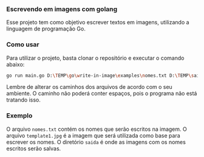 ### Escrevendo em imagens com golang

Esse projeto tem como objetivo escrever textos em imagens, utilizando a linguagem de programação Go.

### Como usar

Para utilizar o projeto, basta clonar o repositório e executar o comando abaixo:

```bash
go run main.go D:\TEMP\go\write-in-image\examples\nomes.txt D:\TEMP\saida D:\TEMP\go\write-in-image\examples\template1.jpg 72
```

Lembre de alterar os caminhos dos arquivos de acordo com o seu ambiente.
O caminho não poderá conter espaços, pois o programa não está tratando isso.

### Exemplo

O arquivo `nomes.txt` contém os nomes que serão escritos na imagem. O arquivo `template1.jpg` é a imagem que será utilizada como base para escrever os nomes. O diretório `saida` é onde as imagens com os nomes escritos serão salvas.